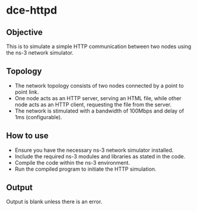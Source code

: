
# dce-httpd




## Objective
This is to simulate a simple HTTP communication between two nodes using the ns-3 network simulator.
##  Topology
- The network topology consists of two nodes connected by a point to point link.
- One node acts as an HTTP server, serving an HTML file, while other node acts as an HTTP client, requesting the file from the server.
- The network is stimulated with a bandwidth of 100Mbps and delay of 1ms (configurable).
## How to use
- Ensure you have the necessary ns-3 network simulator installed.
- Include the required ns-3 modules and libraries as stated in the code.
- Compile the code within the ns-3 environment.
- Run the compiled program to initiate the HTTP simulation.
## Output
Output is blank unless there is an error.